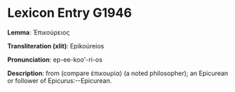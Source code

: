 # Lexicon Entry G1946

**Lemma**: Ἐπικούρειος

**Transliteration (xlit)**: Epikoúreios

**Pronunciation**: ep-ee-koo'-ri-os

**Description**:
from  (compare ἐπικουρία) (a noted philosopher); an Epicurean or follower of Epicurus:--Epicurean.
